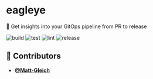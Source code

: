 <!-- DO NOT REMOVE - contributor_list:data:start:["Matt-Gleich"]:end -->

# eagleye

🦅 Get insights into your GitOps pipeline from PR to release

![build](https://github.com/Matt-Gleich/eagleye/workflows/build/badge.svg)
![test](https://github.com/Matt-Gleich/eagleye/workflows/test/badge.svg)
![lint](https://github.com/Matt-Gleich/eagleye/workflows/lint/badge.svg)
![release](https://github.com/Matt-Gleich/eagleye/workflows/release/badge.svg)

<!-- DO NOT REMOVE - contributor_list:start -->
## 👥 Contributors


- **[@Matt-Gleich](https://github.com/Matt-Gleich)**

<!-- DO NOT REMOVE - contributor_list:end -->
